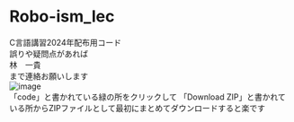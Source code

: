 # Robo-ism_lec

C言語講習2024年配布用コード  
誤りや疑問点があれば  
林　一貴  
まで連絡お願いします  
![image](https://github.com/yudo417/Robo-ism_lec/assets/157291276/f04b7ae7-ed8e-4212-a3b2-cb171a1a327d)  
「code」と書かれている緑の所をクリックして
「Download ZIP」と書かれている所からZIPファイルとして最初にまとめてダウンロードすると楽です
